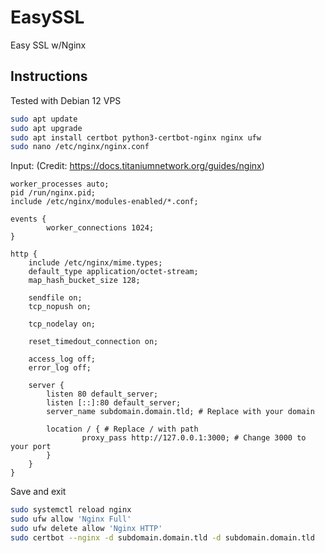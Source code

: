 # EasySSL
Easy SSL w/Nginx

## Instructions
Tested with Debian 12 VPS
```sh
sudo apt update
sudo apt upgrade
sudo apt install certbot python3-certbot-nginx nginx ufw
sudo nano /etc/nginx/nginx.conf
```
Input: (Credit: https://docs.titaniumnetwork.org/guides/nginx)
```nginx
worker_processes auto;
pid /run/nginx.pid;
include /etc/nginx/modules-enabled/*.conf;

events {
        worker_connections 1024;
}

http {
    include /etc/nginx/mime.types;
    default_type application/octet-stream;
    map_hash_bucket_size 128;

    sendfile on;
    tcp_nopush on;

    tcp_nodelay on;

    reset_timedout_connection on;

    access_log off;
    error_log off;

    server {
        listen 80 default_server;
        listen [::]:80 default_server;
        server_name subdomain.domain.tld; # Replace with your domain

        location / { # Replace / with path
                proxy_pass http://127.0.0.1:3000; # Change 3000 to your port
        }
    }
}
```
Save and exit
```sh
sudo systemctl reload nginx
sudo ufw allow 'Nginx Full'
sudo ufw delete allow 'Nginx HTTP'
sudo certbot --nginx -d subdomain.domain.tld -d subdomain.domain.tld
```
